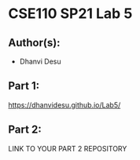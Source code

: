 # CSE110 SP21 Lab 5

## Author(s):
- Dhanvi Desu

## Part 1:

https://dhanvidesu.github.io/Lab5/

## Part 2:

LINK TO YOUR PART 2 REPOSITORY
